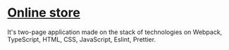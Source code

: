 # [Online store](https://evgeniyaanisko.github.io/online-store)

It's two-page application made on the stack of technologies on Webpack, TypeScript, HTML, CSS, JavaScript, Eslint, Prettier.
